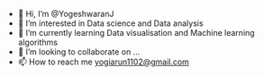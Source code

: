 - 👋 Hi, I’m @YogeshwaranJ
- 👀 I’m interested in Data science and Data analysis
- 🌱 I’m currently learning Data visualisation and Machine learning algorithms
- 💞️ I’m looking to collaborate on ...
- 📫 How to reach me yogiarun1102@gmail.com

<!---
YogeshwaranJ/YogeshwaranJ is a ✨ special ✨ repository because its `README.md` (this file) appears on your GitHub profile.
You can click the Preview link to take a look at your changes.
--->
